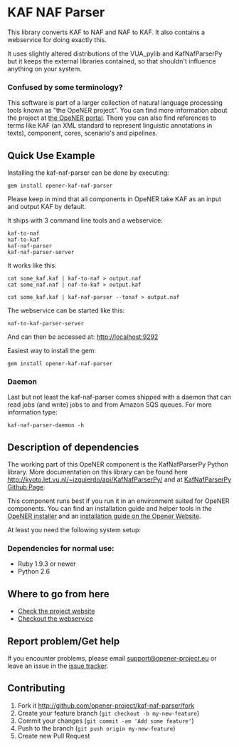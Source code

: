 # KAF NAF Parser

This library converts KAF to NAF and NAF to KAF. It also contains a webservice
for doing exactly this.

It uses slightly altered distributions of the VUA_pylib and KafNafParserPy but
it keeps the external libraries contained, so that shouldn't influence anything
on your system.

### Confused by some terminology?

This software is part of a larger collection of natural language processing
tools known as "the OpeNER project". You can find more information about the
project at [the OpeNER portal](http://opener-project.github.io). There you can
also find references to terms like KAF (an XML standard to represent linguistic
annotations in texts), component, cores, scenario's and pipelines.

## Quick Use Example

Installing the kaf-naf-parser can be done by executing:

    gem install opener-kaf-naf-parser

Please keep in mind that all components in OpeNER take KAF as an input and
output KAF by default.

It ships with 3 command line tools and a webservice:

    kaf-to-naf
    naf-to-kaf
    kaf-naf-parser
    kaf-naf-parser-server

It works like this:

    cat some_kaf.kaf | kaf-to-naf > output.naf
    cat some_naf.naf | naf-to-kaf > output.kaf

    cat some_kaf.kaf | kaf-naf-parser --tonaf > output.naf

The webservice can be started like this:

    naf-to-kaf-parser-server

And can then be accessed at: <http://localhost:9292>

Easiest way to install the gem:

    gem install opener-kaf-naf-parser

### Daemon

Last but not least the kaf-naf-parser comes shipped with a daemon that can read
jobs (and write) jobs to and from Amazon SQS queues. For more information type:

    kaf-naf-parser-daemon -h

## Description of dependencies

The working part of this OpeNER component is the KafNafParserPy Python library.
More documentation on this library can be found here
http://kyoto.let.vu.nl/~izquierdo/api/KafNafParserPy/ and at
[KafNafParserPy Github Page](https://github.com/cltl/KafNafParserPy).

This component runs best if you run it in an environment suited for OpeNER
components. You can find an installation guide and helper tools in the
[OpeNER installer](https://github.com/opener-project/opener-installer) and an
[installation guide on the Opener Website](http://opener-project.github.io/getting-started/how-to/local-installation.html).

At least you need the following system setup:

### Dependencies for normal use:

* Ruby 1.9.3 or newer
* Python 2.6

## Where to go from here

* [Check the project website](http://opener-project.github.io)
* [Checkout the webservice](http://opener.olery.com/kaf-naf-parser)

## Report problem/Get help

If you encounter problems, please email support@opener-project.eu or leave an
issue in the
[issue tracker](https://github.com/opener-project/kaf-naf-parser/issues).

## Contributing

1. Fork it <http://github.com/opener-project/kaf-naf-parser/fork>
2. Create your feature branch (`git checkout -b my-new-feature`)
3. Commit your changes (`git commit -am 'Add some feature'`)
4. Push to the branch (`git push origin my-new-feature`)
5. Create new Pull Request
